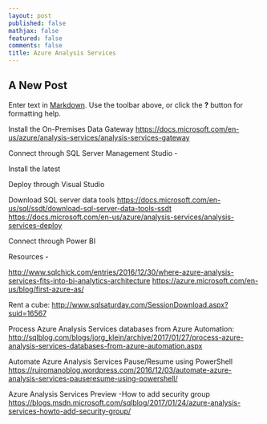```yaml
---
layout: post
published: false
mathjax: false
featured: false
comments: false
title: Azure Analysis Services
---
```

## A New Post

Enter text in [Markdown](http://daringfireball.net/projects/markdown/). Use the toolbar above, or click the **?** button for formatting help.

Install the On-Premises Data Gateway
https://docs.microsoft.com/en-us/azure/analysis-services/analysis-services-gateway

Connect through SQL Server Management Studio - 

Install the latest 

Deploy through Visual Studio

Download SQL server data tools
https://docs.microsoft.com/en-us/sql/ssdt/download-sql-server-data-tools-ssdt
https://docs.microsoft.com/en-us/azure/analysis-services/analysis-services-deploy

Connect through Power BI

Resources -

http://www.sqlchick.com/entries/2016/12/30/where-azure-analysis-services-fits-into-bi-analytics-architecture
https://azure.microsoft.com/en-us/blog/first-azure-as/

Rent a cube: http://www.sqlsaturday.com/SessionDownload.aspx?suid=16567


Process Azure Analysis Services databases from Azure Automation:
http://sqlblog.com/blogs/jorg_klein/archive/2017/01/27/process-azure-analysis-services-databases-from-azure-automation.aspx

Automate Azure Analysis Services Pause/Resume using PowerShell
https://ruiromanoblog.wordpress.com/2016/12/03/automate-azure-analysis-services-pauseresume-using-powershell/

Azure Analysis Services Preview -How to add security group
https://blogs.msdn.microsoft.com/sqlblog/2017/01/24/azure-analysis-services-howto-add-security-group/
